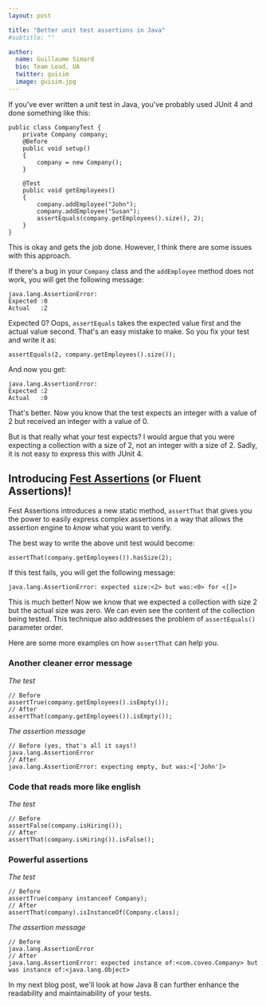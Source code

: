 ```yaml
---
layout: post

title: "Better unit test assertions in Java"
#subtitle: ""

author:
  name: Guillaume Simard
  bio: Team Lead, UA
  twitter: guisim
  image: guisim.jpg
---
```


If you've ever written a unit test in Java, you've probably used JUnit 4 and done something like this:
	
    public class CompanyTest {
        private Company company;
        @Before
        public void setup()
        {
            company = new Company();
        }
        
        @Test
        public void getEmployees()
        {
            company.addEmployee("John");
            company.addEmployee("Susan");
            assertEquals(company.getEmployees().size(), 2);
        }	    
    }

This is okay and gets the job done. However, I think there are some issues with this approach.

<!-- more -->

If there's a bug in your `Company` class and the `addEmployee` method does not work, you will get the following message:
	
    java.lang.AssertionError: 
    Expected :0
    Actual   :2

Expected 0? Oops, `assertEquals` takes the expected value first and the actual value second. That's an easy mistake to make. So you fix your test and write it as:

	assertEquals(2, company.getEmployees().size());

And now you get:
	
    java.lang.AssertionError: 
    Expected :2
    Actual   :0

That's better. Now you know that the test expects an integer with a value of 2 but received an integer with a value of 0.

But is that really what your test expects? I would argue that you were expecting a collection with a size of 2, not an integer with a size of 2. Sadly, it is not easy to express this with JUnit 4.

## Introducing [Fest Assertions](https://github.com/alexruiz/fest-assert-2.x/wiki/Using-fest-assertions) (or Fluent Assertions)!

Fest Assertions introduces a new static method, `assertThat` that gives you the power to easily express complex assertions in a way that allows the assertion engine to _know_ what you want to verify.

The best way to write the above unit test would become:

    assertThat(company.getEmployees()).hasSize(2);

If this test fails, you will get the following message:

    java.lang.AssertionError: expected size:<2> but was:<0> for <[]>

This is much better! Now we know that we expected a collection with size 2 but the actual size was zero. We can even see the content of the collection being tested. This technique also addresses the problem of `assertEquals()` parameter order.

Here are some more examples on how `assertThat` can help you.

### Another cleaner error message

*The test*

    // Before
    assertTrue(company.getEmployees().isEmpty());
    // After
    assertThat(company.getEmployees()).isEmpty());

*The assertion message*

    // Before (yes, that's all it says!)
    java.lang.AssertionError
    // After
    java.lang.AssertionError: expecting empty, but was:<['John']>

### Code that reads more like english

*The test*

    // Before
    assertFalse(company.isHiring());
    // After
    assertThat(company.isHiring()).isFalse();

### Powerful assertions

*The test*

    // Before
    assertTrue(company instanceof Company);
    // After
    assertThat(company).isInstanceOf(Company.class);
   
*The assertion message*

    // Before
    java.lang.AssertionError
    // After
    java.lang.AssertionError: expected instance of:<com.coveo.Company> but was instance of:<java.lang.Object>

In my next blog post, we'll look at how Java 8 can further enhance the readability and maintainability of your tests.
